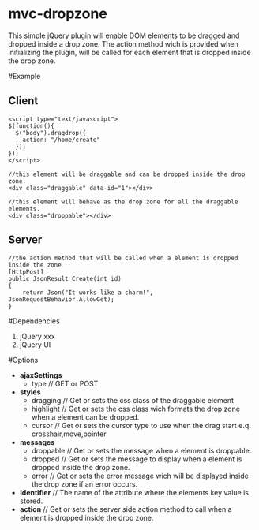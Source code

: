 mvc-dropzone
============

This simple jQuery plugin will enable DOM elements to be dragged and dropped inside a drop zone.
The action method wich is provided when initializing the plugin, will be called for each element that is dropped inside the drop zone.

#Example

## Client
    <script type="text/javascript">
    $(function(){
      $("body").dragdrop({
        action: "/home/create"
      });
    });
    </script>
    
    //this element will be draggable and can be dropped inside the drop zone.
    <div class="draggable" data-id="1"></div> 
    
    //this element will behave as the drop zone for all the draggable elements.
    <div class="droppable"></div>
    
## Server
    //the action method that will be called when a element is dropped inside the zone
    [HttpPost]
    public JsonResult Create(int id)
    {
        return Json("It works like a charm!", JsonRequestBehavior.AllowGet);
    }

#Dependencies
1.  jQuery xxx
2.  jQuery UI

#Options

*  **ajaxSettings**
    * type // GET or POST
*  **styles**
    * dragging // Get or sets the css class of the draggable element
    * highlight // Get or sets the css class wich formats the drop zone when a element can be dropped.
    * cursor // Get or sets the cursor type to use when the drag start e.q. crosshair,move,pointer
*  **messages**
    * droppable // Get or sets the message when a element is droppable.
    * dropped // Get or sets the message to display when a element is dropped inside the drop zone.
    * error // Get or sets the error message wich will be displayed inside the drop zone if an error occurs.
*  **identifier** // The name of the attribute where the elements key value is stored.
*  **action** // Get or sets the server side action method to call when a element is dropped inside the drop zone.
